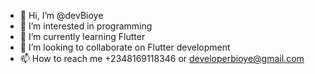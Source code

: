 - 👋 Hi, I’m @devBioye
- 👀 I’m interested in programming
- 🌱 I’m currently learning Flutter
- 💞️ I’m looking to collaborate on Flutter development
- 📫 How to reach me +2348169118346 or developerbioye@gmail.com

<!---
devBioye/devBioye is a ✨ special ✨ repository because its `README.md` (this file) appears on your GitHub profile.
You can click the Preview link to take a look at your changes.
--->
